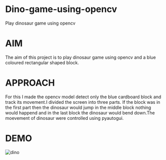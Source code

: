 # Dino-game-using-opencv
Play dinosaur game using opencv 

# AIM
The aim of this project is to play dinosaur game using opencv and a blue coloured rectangular shaped block.
# APPROACH
For this I made the opencv model detect only the blue cardboard block and track its movement.I divided the screen into three parts.
If the block was in the first part then the dinosaur would jump in the middle block nothing would happend and in the last block the dinosaur would bend down.The moevement of 
dinosaur were controlled using pyautogui.
# DEMO

![dino](https://user-images.githubusercontent.com/53776611/94231550-dcb3dc80-ff21-11ea-937c-aa0b57584138.gif)
